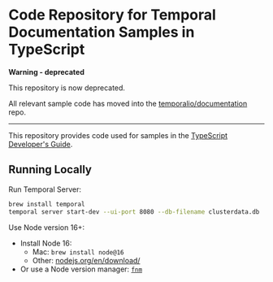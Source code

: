 
# Code Repository for Temporal Documentation Samples in TypeScript

**Warning - deprecated**

This repository is now deprecated.

All relevant sample code has moved into the [temporalio/documentation](https://github.com/temporalio/documentation) repo.

--- 

This repository provides code used for samples in the [TypeScript Developer's Guide](https://docs.temporal.io/dev-guide/typescript).

## Running Locally

Run Temporal Server:

```sh
brew install temporal
temporal server start-dev --ui-port 8080 --db-filename clusterdata.db
```

Use Node version 16+:

- Install Node 16:
  - Mac: `brew install node@16`
  - Other: [nodejs.org/en/download/](https://nodejs.org/en/download/)
- Or use a Node version manager: [`fnm`](https://github.com/Schniz/fnm#readme)
